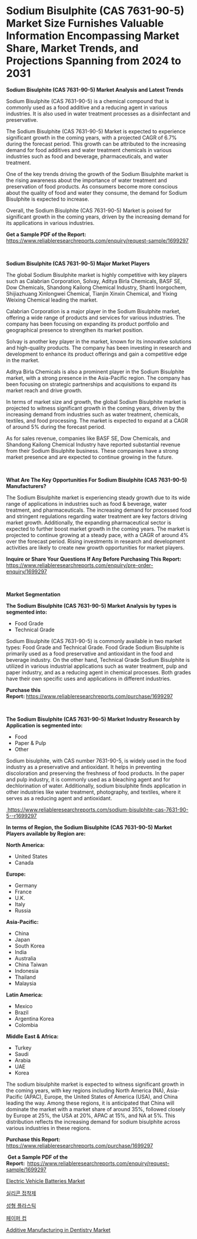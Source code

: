 <p><h1>Sodium Bisulphite (CAS 7631-90-5) Market Size Furnishes Valuable Information Encompassing Market Share, Market Trends, and Projections Spanning from 2024 to 2031</h1></p><p><strong>Sodium Bisulphite (CAS 7631-90-5) Market Analysis and Latest Trends</strong></p>
<p><p>Sodium Bisulphite (CAS 7631-90-5) is a chemical compound that is commonly used as a food additive and a reducing agent in various industries. It is also used in water treatment processes as a disinfectant and preservative.</p><p>The Sodium Bisulphite (CAS 7631-90-5) Market is expected to experience significant growth in the coming years, with a projected CAGR of 6.7% during the forecast period. This growth can be attributed to the increasing demand for food additives and water treatment chemicals in various industries such as food and beverage, pharmaceuticals, and water treatment.</p><p>One of the key trends driving the growth of the Sodium Bisulphite market is the rising awareness about the importance of water treatment and preservation of food products. As consumers become more conscious about the quality of food and water they consume, the demand for Sodium Bisulphite is expected to increase.</p><p>Overall, the Sodium Bisulphite (CAS 7631-90-5) Market is poised for significant growth in the coming years, driven by the increasing demand for its applications in various industries.</p></p>
<p><strong>Get a Sample PDF of the Report:&nbsp;</strong> <a href="https://www.reliableresearchreports.com/enquiry/request-sample/1699297">https://www.reliableresearchreports.com/enquiry/request-sample/1699297</a></p>
<p>&nbsp;</p>
<p><strong>Sodium Bisulphite (CAS 7631-90-5) Major Market Players</strong></p>
<p><p>The global Sodium Bisulphite market is highly competitive with key players such as Calabrian Corporation, Solvay, Aditya Birla Chemicals, BASF SE, Dow Chemicals, Shandong Kailong Chemical Industry, Shanti Inorgochem, Shijiazhuang Xinlongwei Chemical, Tianjin Xinxin Chemical, and Yixing Weixing Chemical leading the market. </p><p>Calabrian Corporation is a major player in the Sodium Bisulphite market, offering a wide range of products and services for various industries. The company has been focusing on expanding its product portfolio and geographical presence to strengthen its market position. </p><p>Solvay is another key player in the market, known for its innovative solutions and high-quality products. The company has been investing in research and development to enhance its product offerings and gain a competitive edge in the market. </p><p>Aditya Birla Chemicals is also a prominent player in the Sodium Bisulphite market, with a strong presence in the Asia-Pacific region. The company has been focusing on strategic partnerships and acquisitions to expand its market reach and drive growth.</p><p>In terms of market size and growth, the global Sodium Bisulphite market is projected to witness significant growth in the coming years, driven by the increasing demand from industries such as water treatment, chemicals, textiles, and food processing. The market is expected to expand at a CAGR of around 5% during the forecast period.</p><p>As for sales revenue, companies like BASF SE, Dow Chemicals, and Shandong Kailong Chemical Industry have reported substantial revenue from their Sodium Bisulphite business. These companies have a strong market presence and are expected to continue growing in the future.</p></p>
<p>&nbsp;</p>
<p><strong>What Are The Key Opportunities For Sodium Bisulphite (CAS 7631-90-5) Manufacturers?</strong></p>
<p><p>The Sodium Bisulphite market is experiencing steady growth due to its wide range of applications in industries such as food & beverage, water treatment, and pharmaceuticals. The increasing demand for processed food and stringent regulations regarding water treatment are key factors driving market growth. Additionally, the expanding pharmaceutical sector is expected to further boost market growth in the coming years. The market is projected to continue growing at a steady pace, with a CAGR of around 4% over the forecast period. Rising investments in research and development activities are likely to create new growth opportunities for market players.</p></p>
<p><strong>Inquire or Share Your Questions If Any Before Purchasing This Report:</strong> <a href="https://www.reliableresearchreports.com/enquiry/pre-order-enquiry/1699297">https://www.reliableresearchreports.com/enquiry/pre-order-enquiry/1699297</a></p>
<p>&nbsp;</p>
<p><strong>Market Segmentation</strong></p>
<p><strong>The Sodium Bisulphite (CAS 7631-90-5) Market Analysis by types is segmented into:</strong></p>
<p><ul><li>Food Grade</li><li>Technical Grade</li></ul></p>
<p><p>Sodium Bisulphite (CAS 7631-90-5) is commonly available in two market types: Food Grade and Technical Grade. Food Grade Sodium Bisulphite is primarily used as a food preservative and antioxidant in the food and beverage industry. On the other hand, Technical Grade Sodium Bisulphite is utilized in various industrial applications such as water treatment, pulp and paper industry, and as a reducing agent in chemical processes. Both grades have their own specific uses and applications in different industries.</p></p>
<p><strong>Purchase this Report:&nbsp;</strong><a href="https://www.reliableresearchreports.com/purchase/1699297">https://www.reliableresearchreports.com/purchase/1699297</a></p>
<p>&nbsp;</p>
<p><strong>The Sodium Bisulphite (CAS 7631-90-5) Market Industry Research by Application is segmented into:</strong></p>
<p><ul><li>Food</li><li>Paper & Pulp</li><li>Other</li></ul></p>
<p><p>Sodium bisulphite, with CAS number 7631-90-5, is widely used in the food industry as a preservative and antioxidant. It helps in preventing discoloration and preserving the freshness of food products. In the paper and pulp industry, it is commonly used as a bleaching agent and for dechlorination of water. Additionally, sodium bisulphite finds application in other industries like water treatment, photography, and textiles, where it serves as a reducing agent and antioxidant.</p></p>
<p><a href="https://www.reliableresearchreports.com/sodium-bisulphite-cas-7631-90-5--r1699297">&nbsp;https://www.reliableresearchreports.com/sodium-bisulphite-cas-7631-90-5--r1699297</a></p>
<p><strong>In terms of Region, the Sodium Bisulphite (CAS 7631-90-5) Market Players available by Region are:</strong></p>
<p>
    <p> <strong> North America: </strong>
        <ul>
            <li>United States</li>
            <li>Canada</li>
        </ul>
        </p> 
    <p> <strong> Europe: </strong>
        <ul>
            <li>Germany</li>
            <li>France</li>
            <li>U.K.</li>
            <li>Italy</li>
            <li>Russia</li>
        </ul>
        </p> 
    <p> <strong> Asia-Pacific: </strong>
        <ul>
            <li>China</li>
            <li>Japan</li>
            <li>South Korea</li>
            <li>India</li>
            <li>Australia</li>
            <li>China Taiwan</li>
            <li>Indonesia</li>
            <li>Thailand</li>
            <li>Malaysia</li>
        </ul>
        </p> 
    <p> <strong> Latin America: </strong>
        <ul>
            <li>Mexico</li>
            <li>Brazil</li>
            <li>Argentina Korea</li>
            <li>Colombia</li>
        </ul>
        </p> 
    <p> <strong> Middle East & Africa: </strong>
        <ul>
            <li>Turkey</li>
            <li>Saudi</li>
            <li>Arabia</li>
            <li>UAE</li>
            <li>Korea</li>
        </ul>
    </p>
    </p>
<p><p>The sodium bisulphite market is expected to witness significant growth in the coming years, with key regions including North America (NA), Asia-Pacific (APAC), Europe, the United States of America (USA), and China leading the way. Among these regions, it is anticipated that China will dominate the market with a market share of around 35%, followed closely by Europe at 25%, the USA at 20%, APAC at 15%, and NA at 5%. This distribution reflects the increasing demand for sodium bisulphite across various industries in these regions.</p></p>
<p><strong>Purchase this Report: </strong><a href="https://www.reliableresearchreports.com/purchase/1699297">https://www.reliableresearchreports.com/purchase/1699297</a></p>
<p>&nbsp;<strong>Get a Sample PDF of the Report:&nbsp;&nbsp;</strong><a href="https://www.reliableresearchreports.com/enquiry/request-sample/1699297">https://www.reliableresearchreports.com/enquiry/request-sample/1699297</a></p>
<p><strong></strong></p>
<p><p><a href="https://github.com/nancykennedykellievqfqt2/Market-Research-Report-List-2/blob/main/electric-vehicle-batteries-market.md">Electric Vehicle Batteries Market</a></p><p><a href="https://medium.com/@honeypie6456/%EC%8B%A4%EB%A6%AC%EC%BD%98-%EC%A0%91%EC%B0%A9%EC%A0%9C-%EC%8B%9C%EC%9E%A5-%EB%B3%B4%EA%B3%A0%EC%84%9C%EB%8A%94-%EC%9D%B4-%EC%8B%9C%EC%9E%A5%EC%9D%98-%EC%B5%9C%EC%8B%A0-%ED%8A%B8%EB%A0%8C%EB%93%9C%EC%99%80-%EC%84%B1%EC%9E%A5-%EA%B8%B0%ED%9A%8C%EB%A5%BC-%EB%93%9C%EB%9F%AC%EB%83%85%EB%8B%88%EB%8B%A4-527992642ca6">실리콘 접착제</a></p><p><a href="https://github.com/RonSpencer61/Market-Research-Report-List-1/blob/main/716080964378.md">성형 플라스틱</a></p><p><a href="https://github.com/CarmellaLang1/Market-Research-Report-List-1/blob/main/958548764379.md">페이퍼 컵</a></p><p><a href="https://www.linkedin.com/pulse/additive-manufacturing-dentistry-market-competitive-analysis-g5iwc">Additive Manufacturing in Dentistry Market</a></p></p>
